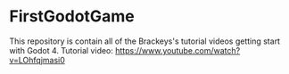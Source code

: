 # FirstGodotGame
This repository is contain all of the Brackeys's tutorial videos getting start with Godot 4.
Tutorial video: https://www.youtube.com/watch?v=LOhfqjmasi0
